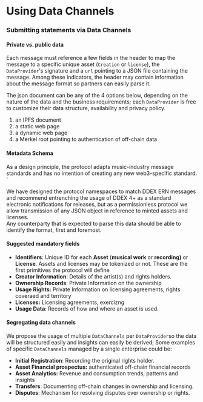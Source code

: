 # Using Data Channels

### Submitting statements via Data Channels

#### Private vs. public data

Each message must reference a few fields in the header to map the message to a specific unique asset (`Creation` or `license`), the `DataProvider`'s signature and a `url` pointing to a JSON file containing the message. Among these indicators, the header may contain information about the message format so partners can easily parse it.

The json document can be any of the 4 options below, depending on the nature of the data and the business requirements; each `DataProvider` is free to customize their data structure, availability and privacy policy.

1. an IPFS document
2. a static web page
3. a dynamic web page
4. a Merkel root pointing to authentication of off-chain data

#### Metadata Schema

As a design principle, the protocol adapts music-industry message standards and has no intention of creating any new web3-specific standard. \`

We have designed the protocol namespaces to match DDEX ERN messages and recommend entrenching the usage of DDEX 4+ as a standard electronic notifications for releases, but as a permissionless protocol we allow transmission of any JSON object in reference to minted assets and licenses.\
Any counterparty that is expected to parse this data should be able to identify the format, first and foremost.

#### Suggested mandatory fields

* **Identifiers**: Unique ID for each **Asset** (**musical work** or **recording)** or **License**. Assets and licenses may be tokenized or not. These are the first primitives the protocol will define
* **Creator Information**: Details of the artist(s) and rights holders.
* **Ownership Records**: Private Information on the ownership
* **Usage Rights:** Private Information on licensing agreements, rights coveraed and territory
* **Licenses:** Licensing agreements, exercizng
* **Usage Data**: Records of how and where an asset is used.

#### Segregating data channels

We propose the usage of multiple `DataChannels` per `DataProvider`so the data will be structured easily and insights can easily be derived; Some examples of specific `DataChannels` managed by a single enterprise could be:

* **Initial Registration**: Recording the original rights holder.
* **Asset Financial prospectus:** authenticated off-chain financial records
* **Asset Analytics:** Revenue and consumption trends, patterns and insights
* **Transfers**: Documenting off-chain changes in ownership and licensing.
* **Disputes**: Mechanism for resolving disputes over ownership or rights.
